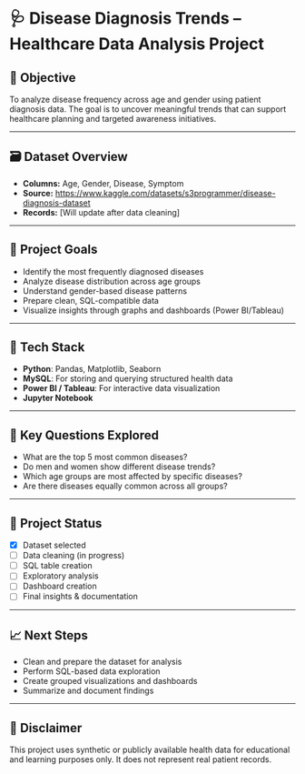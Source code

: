 # 🩺 Disease Diagnosis Trends – Healthcare Data Analysis Project

## 📌 Objective  
To analyze disease frequency across age and gender using patient diagnosis data. The goal is to uncover meaningful trends that can support healthcare planning and targeted awareness initiatives.

---

## 🗃️ Dataset Overview  
- **Columns:** Age, Gender, Disease, Symptom  
- **Source:** https://www.kaggle.com/datasets/s3programmer/disease-diagnosis-dataset
- **Records:** [Will update after data cleaning]

---

## 🎯 Project Goals  
- Identify the most frequently diagnosed diseases  
- Analyze disease distribution across age groups  
- Understand gender-based disease patterns  
- Prepare clean, SQL-compatible data  
- Visualize insights through graphs and dashboards (Power BI/Tableau)

---

## 🔧 Tech Stack  
- **Python**: Pandas, Matplotlib, Seaborn  
- **MySQL**: For storing and querying structured health data  
- **Power BI / Tableau**: For interactive data visualization  
- **Jupyter Notebook**

---

## 🔎 Key Questions Explored  
- What are the top 5 most common diseases?  
- Do men and women show different disease trends?  
- Which age groups are most affected by specific diseases?  
- Are there diseases equally common across all groups?

---

## 🚀 Project Status  
- [x] Dataset selected  
- [ ] Data cleaning (in progress)  
- [ ] SQL table creation  
- [ ] Exploratory analysis  
- [ ] Dashboard creation  
- [ ] Final insights & documentation

---

## 📈 Next Steps  
- Clean and prepare the dataset for analysis  
- Perform SQL-based data exploration  
- Create grouped visualizations and dashboards  
- Summarize and document findings

---

## 📄 Disclaimer  
This project uses synthetic or publicly available health data for educational and learning purposes only. It does not represent real patient records.



